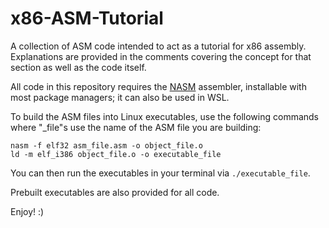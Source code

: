 # x86-ASM-Tutorial

A collection of ASM code intended to act as a tutorial for x86 assembly.
Explanations are provided in the comments covering the concept for that section as well as the code itself.

All code in this repository requires the [NASM](https://www.nasm.us/) assembler, installable with most package managers; it can also be used in WSL.

To build the ASM files into Linux executables, use the following commands where "_file"s use the name of the ASM file you are building:

```
nasm -f elf32 asm_file.asm -o object_file.o
ld -m elf_i386 object_file.o -o executable_file
```
You can then run the executables in your terminal via `./executable_file`.

Prebuilt executables are also provided for all code.

Enjoy! :)

